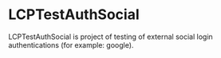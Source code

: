 # LCPTestAuthSocial

LCPTestAuthSocial is project of testing of external social login authentications (for example: google).
